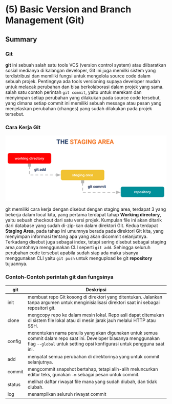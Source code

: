 # (5) Basic Version and Branch Management (Git)

## Summary

### Git
 
**git** ini sebuah salah satu tools VCS (version control system) atau  diibaratkan sosial medianya di kalangan developer, Git ini juga  memilki sistem yang terdistribusi dan memiliki fungsi untuk mengelola source code dalam sebuah projek. Pentingnya ada tools versioning supaya developer mudah untuk melacak perubahan dan bisa berkolaborasi dalam  projek yang sama. salah satu contoh perintah `git commit`, yaitu untuk merekam dan menyimpan setiap perubahan yang dilakukan pada source code tersebut, yang dimana setiap commit ini memiliki sebuah message atau pesan yang menjelaskan perubahan (changes) yang sudah dilakukan pada projek tersebut.

###  Cara Kerja Git

![Staging Area Steps](/5_Basic%20Version%20and%20Branch%20Management/StageArea.png)

git memiliki cara kerja dengan disebut dengan staging area, terdapat 3 yang bekerja dalam local kita, yang pertama terdapat tahap **Working directory**, yaitu sebuah checkout dari satu versi projek. Kumpulan file ini akan ditarik dari database yang sudah di-zip-kan dalam direktori Git. Kedua terdapat **Staging Area**, pada tahap ini umumnya berada pada direktori Git kita, yang menyimpan informasi tentang apa yang akan dicommit  selanjutnya. Terkadang disebut juga sebagai index, tetapi sering disebut sebagai staging area,contohnya menggunakan CLI seperti `git add`. Sehingga seluruh perubahan code tersebut apabila sudah siap ada maka sisanya menggunakan CLI yaitu `git push` untuk mengupload ke git **repository** tujuannya.

### Contoh-Contoh perintah git dan fungsinya

| git       | Deskripsi |
| -------   | -------   |
| init      | membuat repo Git kosong di direktori yang ditentukan. Jalankan tanpa argumen untuk menginisialisasi direktori saat ini sebagai repositori git. |
| clone     | mengcopy repo ke dalam mesin lokal. Repo asli dapat ditemukan di sistem file lokal atau di mesin jarak jauh melalui HTTP atau SSH. |
| config    | menentukan nama penulis yang akan digunakan untuk semua commit dalam repo saat ini. Developer biasanya menggunakan flag `--global` untuk setting opsi konfigurasi untuk pengguna saat ini. |
| add       | menyatat semua perubahan di direktorinya yang untuk commit selanjutnya. |
| commit    | mengcommit snapshot bertahap, tetapi alih-alih meluncurkan editor teks, gunakan `-m` sebagai pesan untuk commit. |
| status    | melihat daftar riwayat file mana yang sudah diubah, dan tidak diubah. |
| log       | menampilkan seluruh riwayat commit |